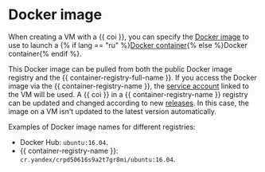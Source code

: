 # Docker image

When creating a VM with a {{ coi }}, you can specify the [Docker image](../../container-registry/concepts/docker-image.md) to use to launch a {% if lang == "ru" %}[Docker container](/blog/posts/2022/03/docker-containers){% else %}Docker container{% endif %}.

This Docker image can be pulled from both the public Docker image registry and the {{ container-registry-full-name }}. If you access the Docker image via the {{ container-registry-name }}, the [service account](../../iam/concepts/index.md#sa) linked to the VM will be used. A {{ coi }} in a {{ container-registry-name }} registry can be updated and changed according to new [releases](../release-notes.md). In this case, the image on a VM isn't updated to the latest version automatically.

Examples of Docker image names for different registries:
* Docker Hub: `ubuntu:16.04`.
* {{ container-registry-name }}: `cr.yandex/crpd50616s9a2t7gr8mi/ubuntu:16.04`.